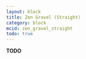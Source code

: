 ```yaml
---
layout: block
title: Zen Gravel (Straight)
category: block
mcid: zen_gravel_straight
todo: true
---
```



**TODO**
